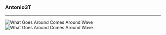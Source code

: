 <!--

### Hi there 👋

-->

<!--
**Antonio3T/Antonio3T** is a ✨ _special_ ✨ repository because its `README.md` (this file) appears on your GitHub profile.

Here are some ideas to get you started:

- 🔭 I’m currently working on ...
- 🌱 I’m currently learning ...
- 👯 I’m looking to collaborate on ...
- 🤔 I’m looking for help with ...
- 💬 Ask me about ...
- 📫 How to reach me: ...
- 😄 Pronouns: ...
- ⚡ Fun fact: ...
-->

<!---->
### Antonio3T
---
<!--
![image](https://user-images.githubusercontent.com/102244893/212203036-4352708b-33d3-46d1-b2ce-e0f1f351d38b.png)
<br/>
![image](https://user-images.githubusercontent.com/102244893/212203095-5e30a480-b48d-4e89-a675-95dda34d60ed.png)
<br/>
-->
![What Goes Around Comes Around Wave](https://user-images.githubusercontent.com/102244893/212203918-fe1e1ed2-7af8-485e-b078-ec8f026bf5ef.png)
<br/>
![What Goes Around Comes Around Wave](https://user-images.githubusercontent.com/102244893/212204047-8336db73-eb84-4944-b81a-97c3b2fa798c.png)
